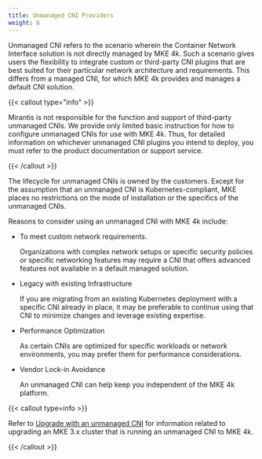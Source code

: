 ```yaml
---
title: Unmanaged CNI Providers
weight: 6
---
```


Unmanaged CNI refers to the scenario wherein the Container Network Interface
solution is not directly managed by MKE 4k. Such a scenario gives users the
flexibility to integrate custom or third-party CNI plugins that are best suited
for their particular network architecture and requirements. This differs from a
managed CNI, for which MKE 4k provides and manages a default CNI solution.

{{< callout type="info" >}}

Mirantis is not responsible for the function and support of third-party
unmanaged CNIs. We provide only limited basic instruction for how to configure
unmanaged CNIs for use with MKE 4k. Thus, for detailed information on whichever
unmanaged CNI plugins you intend to deploy, you must refer to the product
documentation or support service.

{{< /callout >}}

The lifecycle for unmanaged CNIs is owned by the customers. Except for the
assumption that an unmanaged CNI is Kubernetes-compliant, MKE places no
restrictions on the mode of installation or the specifics of the unmanaged
CNIs.

Reasons to consider using an unmanaged CNI with MKE 4k include:

* To meet custom network requirements.

  Organizations with complex network setups or specific security policies or
  specific networking features may require a CNI that offers advanced features
  not available in a default managed solution.

* Legacy with existing Infrastructure

  If you are migrating from an existing Kubernetes deployment with a specific
  CNI already in place, it may be preferable to continue using that CNI to
  minimize changes and leverage existing expertise.

* Performance Optimization

  As certain CNIs are optimized for specific workloads or network environments,
  you may prefer them for performance considerations.

* Vendor Lock-in Avoidance

  An unmanaged CNI can help keep you independent of the MKE 4k platform.

{{< callout type=info >}}

Refer to [Upgrade with an unmanaged
CNI](../../../upgrade-from-MKE-3x/upgrade-unmanaged-cni) for information
related to upgrading an MKE 3.x cluster that is running an unmanaged CNI to MKE
4k.

{{< /callout >}}